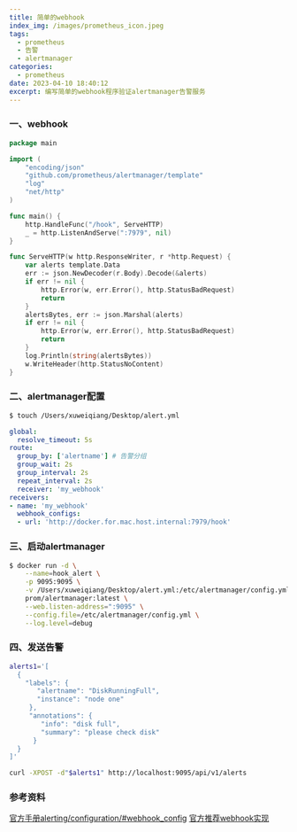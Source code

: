 ```yaml
---
title: 简单的webhook
index_img: /images/prometheus_icon.jpeg
tags:
  - prometheus
  - 告警
  - alertmanager
categories:
  - prometheus
date: 2023-04-10 18:40:12
excerpt: 编写简单的webhook程序验证alertmanager告警服务
---
```


### 一、webhook

``` go
package main

import (
	"encoding/json"
	"github.com/prometheus/alertmanager/template"
	"log"
	"net/http"
)

func main() {
	http.HandleFunc("/hook", ServeHTTP)
	_ = http.ListenAndServe(":7979", nil)
}

func ServeHTTP(w http.ResponseWriter, r *http.Request) {
	var alerts template.Data
	err := json.NewDecoder(r.Body).Decode(&alerts)
	if err != nil {
		http.Error(w, err.Error(), http.StatusBadRequest)
		return
	}
	alertsBytes, err := json.Marshal(alerts)
	if err != nil {
		http.Error(w, err.Error(), http.StatusBadRequest)
		return
	}
	log.Println(string(alertsBytes))
	w.WriteHeader(http.StatusNoContent)
}
```

### 二、alertmanager配置

``` bash
$ touch /Users/xuweiqiang/Desktop/alert.yml
```

``` yml
global:
  resolve_timeout: 5s
route:
  group_by: ['alertname'] # 告警分组
  group_wait: 2s
  group_interval: 2s
  repeat_interval: 2s
  receiver: 'my_webhook'
receivers:
- name: 'my_webhook'
  webhook_configs:
  - url: 'http://docker.for.mac.host.internal:7979/hook'
```

### 三、启动alertmanager

``` bash
$ docker run -d \
    --name=hook_alert \
    -p 9095:9095 \
    -v /Users/xuweiqiang/Desktop/alert.yml:/etc/alertmanager/config.yml \
    prom/alertmanager:latest \
    --web.listen-address=":9095" \
    --config.file=/etc/alertmanager/config.yml \
    --log.level=debug
```

### 四、发送告警

``` bash
alerts1='[
  {
    "labels": {
       "alertname": "DiskRunningFull",
       "instance": "node one"
     },
     "annotations": {
        "info": "disk full",
        "summary": "please check disk"
      }
  }
]'

curl -XPOST -d"$alerts1" http://localhost:9095/api/v1/alerts
```

### 参考资料

[官方手册alerting/configuration/#webhook_config](https://prometheus.io/docs/alerting/latest/configuration/#webhook_config)
[官方推荐webhook实现](https://prometheus.io/docs/operating/integrations/#alertmanager-webhook-receiver)